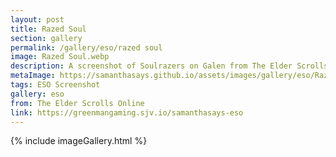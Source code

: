 ```yaml
---
layout: post
title: Razed Soul
section: gallery
permalink: /gallery/eso/razed soul
image: Razed Soul.webp
description: A screenshot of Soulrazers on Galen from The Elder Scrolls Online, taken by Samantha Says.
metaImage: https://samanthasays.github.io/assets/images/gallery/eso/Razed Soul.webp
tags: ESO Screenshot
gallery: eso
from: The Elder Scrolls Online
link: https://greenmangaming.sjv.io/samanthasays-eso
---
```

{% include imageGallery.html %}